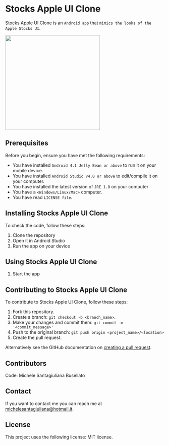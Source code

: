 # Stocks Apple UI Clone

Stocks Apple UI Clone is an `Android app` that `mimics the looks of the Apple Stocks UI`.

<p float="left">
<img src="https://user-images.githubusercontent.com/21276996/90140125-31840500-dd71-11ea-92c3-ac6eead4fb52.jpg" width="300" />
</p>

## Prerequisites

Before you begin, ensure you have met the following requirements:
* You have installed `Android 4.1 Jelly Bean or above` to run it on your mobile device.
* You have installed `Android Studio v4.0 or above` to edit/compile it on your computer.
* You have installed the latest version of `JRE 1.8` on your computer
* You have a `<Windows/Linux/Mac>` computer.
* You have read `LICENSE file`.

## Installing Stocks Apple UI Clone

To check the code, follow these steps:
1. Clone the repository
2. Open it in Android Studio
3. Run the app on your device

## Using Stocks Apple UI Clone

1. Start the app

## Contributing to Stocks Apple UI Clone

To contribute to Stocks Apple UI Clone, follow these steps:
1. Fork this repository.
2. Create a branch: `git checkout -b <branch_name>`.
3. Make your changes and commit them: `git commit -m '<commit_message>'`
4. Push to the original branch: `git push origin <project_name>/<location>`
5. Create the pull request.

Alternatively see the GitHub documentation on [creating a pull request](https://help.github.com/en/github/collaborating-with-issues-and-pull-requests/creating-a-pull-request).

## Contributors

Code:
Michele Santagiuliana Busellato

## Contact

If you want to contact me you can reach me at <michelesantagiuliana@hotmail.it>.

## License

This project uses the following license: MIT license.
